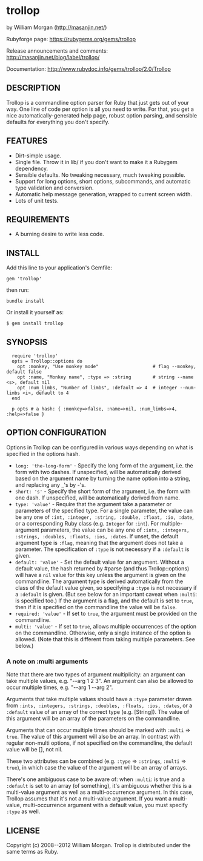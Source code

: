 # trollop

by William Morgan (http://masanjin.net/)

Rubyforge page: https://rubygems.org/gems/trollop

Release announcements and comments: http://masanjin.net/blog/label/trollop/

Documentation: http://www.rubydoc.info/gems/trollop/2.0/Trollop

## DESCRIPTION

Trollop is a commandline option parser for Ruby that just gets out of your way.
One line of code per option is all you need to write. For that, you get a nice
automatically-generated help page, robust option parsing, and sensible defaults
for everything you don't specify.

## FEATURES

- Dirt-simple usage.
- Single file. Throw it in lib/ if you don't want to make it a Rubygem dependency.
- Sensible defaults. No tweaking necessary, much tweaking possible.
- Support for long options, short options, subcommands, and automatic type validation and
  conversion.
- Automatic help message generation, wrapped to current screen width.
- Lots of unit tests.

## REQUIREMENTS

* A burning desire to write less code.

## INSTALL

Add this line to your application's Gemfile:
```
gem 'trollop'
```

then run:
```
bundle install
```

Or install it yourself as:
```
$ gem install trollop
```

## SYNOPSIS
```
  require 'trollop'
  opts = Trollop::options do
    opt :monkey, "Use monkey mode"                    # flag --monkey, default false
    opt :name, "Monkey name", :type => :string        # string --name <s>, default nil
    opt :num_limbs, "Number of limbs", :default => 4  # integer --num-limbs <i>, default to 4
  end

  p opts # a hash: { :monkey=>false, :name=>nil, :num_limbs=>4, :help=>false }
```

## OPTION CONFIGURATION

Options in Trollop can be configured in various ways depending on what is
specified in the options hash.

* `long: 'the-long-form'` - Specify the long form of the argument, i.e. the form with two dashes. If unspecified, will be automatically derived based on the argument name by turning the name option into a string, and replacing any \_'s by -'s.
*  `short: 's'` -  Specify the short form of the argument, i.e. the form with one dash. If unspecified, will be automatically derived from name.
*  `type: 'value'` -  Require that the argument take a parameter or parameters of the specified type. For a single parameter, the value can be any one of `:int, :integer, :string, :double, :float, :io, :date`, or a corresponding Ruby class (e.g. `Integer` for `:int`). For multiple-argument parameters, the value can be any one of `:ints, :integers, :strings, :doubles, :floats, :ios, :dates`. If unset, the default argument type is `:flag`, meaning that the argument does not take a parameter. The specification of `:type` is not necessary if a `:default` is given.
*  `default: 'value'` -  Set the default value for an argument. Without a default value, the hash returned by #parse (and thus Trollop::options) will have a `nil` value for this key unless the argument is given on the commandline. The argument type is derived automatically from the class of the default value given, so specifying a `:type` is not necessary if a `:default` is given. (But see below for an important caveat when `:multi`: is specified too.) If the argument is a flag, and the default is set to `true`, then if it is specified on the commandline the value will be `false`.
*  `required: 'value'` -  If set to `true`, the argument must be provided on the commandline.
*  `multi: 'value'` -  If set to `true`, allows multiple occurrences of the option on the commandline. Otherwise, only a single instance of the option is allowed. (Note that this is different from taking multiple parameters. See below.)

### A note on :multi arguments

Note that there are two types of argument multiplicity: an argument
can take multiple values, e.g. "--arg 1 2 3". An argument can also
be allowed to occur multiple times, e.g. "--arg 1 --arg 2".

Arguments that take multiple values should have a `:type` parameter
drawn from `:ints, :integers, :strings, :doubles, :floats, :ios, :dates`,
or a `:default` value of an array of the correct type (e.g. [String]).
The value of this argument will be an array of the parameters on the commandline.

Arguments that can occur multiple times should be marked with
`:multi` => `true`. The value of this argument will also be an array.
In contrast with regular non-multi options, if not specified on
the commandline, the default value will be [], not nil.

These two attributes can be combined (e.g. `:type` => `:strings`,
`:multi` => `true`), in which case the value of the argument will be
an array of arrays.

There's one ambiguous case to be aware of: when `:multi`: is true and a
`:default` is set to an array (of something), it's ambiguous whether this
is a multi-value argument as well as a multi-occurrence argument.
In this case, Trollop assumes that it's not a multi-value argument.
If you want a multi-value, multi-occurrence argument with a default
value, you must specify `:type` as well.

## LICENSE

Copyright (c) 2008--2012 William Morgan. Trollop is distributed under the same
terms as Ruby.
